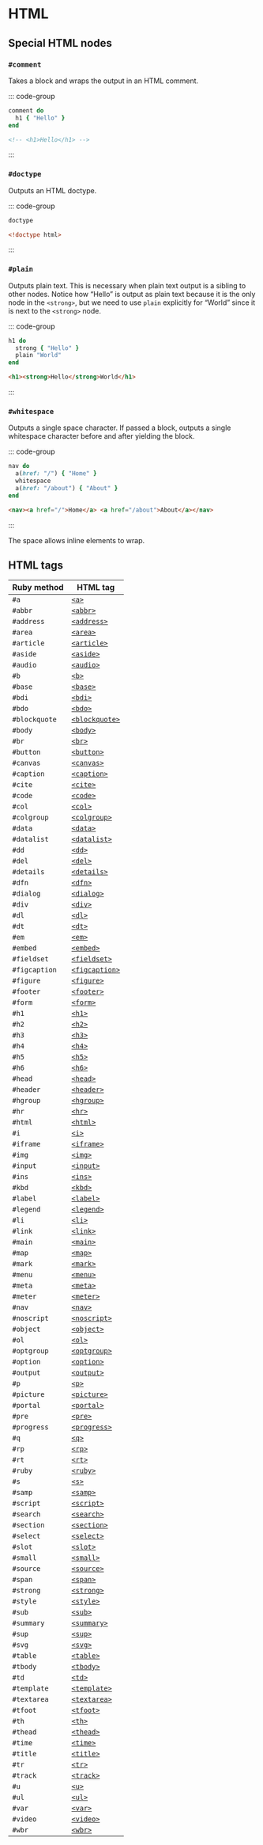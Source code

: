 # HTML

## Special HTML nodes

### `#comment`

Takes a block and wraps the output in an HTML comment.

::: code-group

```ruby [Ruby]
comment do
  h1 { "Hello" }
end
```

```html [HTML]
<!-- <h1>Hello</h1> -->
```

:::

### `#doctype`

Outputs an HTML doctype.

::: code-group

```ruby [Ruby]
doctype
```

```html [HTML]
<!doctype html>
```

:::

### `#plain`

Outputs plain text. This is necessary when plain text output is a sibling to other nodes.
Notice how “Hello” is output as plain text because it is the only node in the `<strong>`,
but we need to use `plain` explicitly for “World” since it is next to the `<strong>` node.

::: code-group

```ruby [Ruby]
h1 do
  strong { "Hello" }
  plain "World"
end
```

```html [HTML]
<h1><strong>Hello</strong>World</h1>
```

:::

### `#whitespace`

Outputs a single space character. If passed a block, outputs a single whitespace character before and after yielding the block.

::: code-group

```ruby [Ruby]
nav do
  a(href: "/") { "Home" }
  whitespace
  a(href: "/about") { "About" }
end
```

```html [HTML]
<nav><a href="/">Home</a> <a href="/about">About</a></nav>
```

:::

The space allows inline elements to wrap.

## HTML tags

| Ruby method   | HTML tag                                                                               |
| ------------- | -------------------------------------------------------------------------------------- |
| `#a`          | [`<a>`](https://developer.mozilla.org/en-US/docs/Web/HTML/Element/a)                   |
| `#abbr`       | [`<abbr>`](https://developer.mozilla.org/en-US/docs/Web/HTML/Element/abbr)             |
| `#address`    | [`<address>`](https://developer.mozilla.org/en-US/docs/Web/HTML/Element/address)       |
| `#area`       | [`<area>`](https://developer.mozilla.org/en-US/docs/Web/HTML/Element/area)             |
| `#article`    | [`<article>`](https://developer.mozilla.org/en-US/docs/Web/HTML/Element/article)       |
| `#aside`      | [`<aside>`](https://developer.mozilla.org/en-US/docs/Web/HTML/Element/aside)           |
| `#audio`      | [`<audio>`](https://developer.mozilla.org/en-US/docs/Web/HTML/Element/audio)           |
| `#b`          | [`<b>`](https://developer.mozilla.org/en-US/docs/Web/HTML/Element/b)                   |
| `#base`       | [`<base>`](https://developer.mozilla.org/en-US/docs/Web/HTML/Element/base)             |
| `#bdi`        | [`<bdi>`](https://developer.mozilla.org/en-US/docs/Web/HTML/Element/bdi)               |
| `#bdo`        | [`<bdo>`](https://developer.mozilla.org/en-US/docs/Web/HTML/Element/bdo)               |
| `#blockquote` | [`<blockquote>`](https://developer.mozilla.org/en-US/docs/Web/HTML/Element/blockquote) |
| `#body`       | [`<body>`](https://developer.mozilla.org/en-US/docs/Web/HTML/Element/body)             |
| `#br`         | [`<br>`](https://developer.mozilla.org/en-US/docs/Web/HTML/Element/br)                 |
| `#button`     | [`<button>`](https://developer.mozilla.org/en-US/docs/Web/HTML/Element/button)         |
| `#canvas`     | [`<canvas>`](https://developer.mozilla.org/en-US/docs/Web/HTML/Element/canvas)         |
| `#caption`    | [`<caption>`](https://developer.mozilla.org/en-US/docs/Web/HTML/Element/caption)       |
| `#cite`       | [`<cite>`](https://developer.mozilla.org/en-US/docs/Web/HTML/Element/cite)             |
| `#code`       | [`<code>`](https://developer.mozilla.org/en-US/docs/Web/HTML/Element/code)             |
| `#col`        | [`<col>`](https://developer.mozilla.org/en-US/docs/Web/HTML/Element/col)               |
| `#colgroup`   | [`<colgroup>`](https://developer.mozilla.org/en-US/docs/Web/HTML/Element/colgroup)     |
| `#data`       | [`<data>`](https://developer.mozilla.org/en-US/docs/Web/HTML/Element/data)             |
| `#datalist`   | [`<datalist>`](https://developer.mozilla.org/en-US/docs/Web/HTML/Element/datalist)     |
| `#dd`         | [`<dd>`](https://developer.mozilla.org/en-US/docs/Web/HTML/Element/dd)                 |
| `#del`        | [`<del>`](https://developer.mozilla.org/en-US/docs/Web/HTML/Element/del)               |
| `#details`    | [`<details>`](https://developer.mozilla.org/en-US/docs/Web/HTML/Element/details)       |
| `#dfn`        | [`<dfn>`](https://developer.mozilla.org/en-US/docs/Web/HTML/Element/dfn)               |
| `#dialog`     | [`<dialog>`](https://developer.mozilla.org/en-US/docs/Web/HTML/Element/dialog)         |
| `#div`        | [`<div>`](https://developer.mozilla.org/en-US/docs/Web/HTML/Element/div)               |
| `#dl`         | [`<dl>`](https://developer.mozilla.org/en-US/docs/Web/HTML/Element/dl)                 |
| `#dt`         | [`<dt>`](https://developer.mozilla.org/en-US/docs/Web/HTML/Element/dt)                 |
| `#em`         | [`<em>`](https://developer.mozilla.org/en-US/docs/Web/HTML/Element/em)                 |
| `#embed`      | [`<embed>`](https://developer.mozilla.org/en-US/docs/Web/HTML/Element/embed)           |
| `#fieldset`   | [`<fieldset>`](https://developer.mozilla.org/en-US/docs/Web/HTML/Element/fieldset)     |
| `#figcaption` | [`<figcaption>`](https://developer.mozilla.org/en-US/docs/Web/HTML/Element/figcaption) |
| `#figure`     | [`<figure>`](https://developer.mozilla.org/en-US/docs/Web/HTML/Element/figure)         |
| `#footer`     | [`<footer>`](https://developer.mozilla.org/en-US/docs/Web/HTML/Element/footer)         |
| `#form`       | [`<form>`](https://developer.mozilla.org/en-US/docs/Web/HTML/Element/form)             |
| `#h1`         | [`<h1>`](https://developer.mozilla.org/en-US/docs/Web/HTML/Element/h1)                 |
| `#h2`         | [`<h2>`](https://developer.mozilla.org/en-US/docs/Web/HTML/Element/h2)                 |
| `#h3`         | [`<h3>`](https://developer.mozilla.org/en-US/docs/Web/HTML/Element/h3)                 |
| `#h4`         | [`<h4>`](https://developer.mozilla.org/en-US/docs/Web/HTML/Element/h4)                 |
| `#h5`         | [`<h5>`](https://developer.mozilla.org/en-US/docs/Web/HTML/Element/h5)                 |
| `#h6`         | [`<h6>`](https://developer.mozilla.org/en-US/docs/Web/HTML/Element/h6)                 |
| `#head`       | [`<head>`](https://developer.mozilla.org/en-US/docs/Web/HTML/Element/head)             |
| `#header`     | [`<header>`](https://developer.mozilla.org/en-US/docs/Web/HTML/Element/header)         |
| `#hgroup`     | [`<hgroup>`](https://developer.mozilla.org/en-US/docs/Web/HTML/Element/hgroup)         |
| `#hr`         | [`<hr>`](https://developer.mozilla.org/en-US/docs/Web/HTML/Element/hr)                 |
| `#html`       | [`<html>`](https://developer.mozilla.org/en-US/docs/Web/HTML/Element/html)             |
| `#i`          | [`<i>`](https://developer.mozilla.org/en-US/docs/Web/HTML/Element/i)                   |
| `#iframe`     | [`<iframe>`](https://developer.mozilla.org/en-US/docs/Web/HTML/Element/iframe)         |
| `#img`        | [`<img>`](https://developer.mozilla.org/en-US/docs/Web/HTML/Element/img)               |
| `#input`      | [`<input>`](https://developer.mozilla.org/en-US/docs/Web/HTML/Element/input)           |
| `#ins`        | [`<ins>`](https://developer.mozilla.org/en-US/docs/Web/HTML/Element/ins)               |
| `#kbd`        | [`<kbd>`](https://developer.mozilla.org/en-US/docs/Web/HTML/Element/kbd)               |
| `#label`      | [`<label>`](https://developer.mozilla.org/en-US/docs/Web/HTML/Element/label)           |
| `#legend`     | [`<legend>`](https://developer.mozilla.org/en-US/docs/Web/HTML/Element/legend)         |
| `#li`         | [`<li>`](https://developer.mozilla.org/en-US/docs/Web/HTML/Element/li)                 |
| `#link`       | [`<link>`](https://developer.mozilla.org/en-US/docs/Web/HTML/Element/link)             |
| `#main`       | [`<main>`](https://developer.mozilla.org/en-US/docs/Web/HTML/Element/main)             |
| `#map`        | [`<map>`](https://developer.mozilla.org/en-US/docs/Web/HTML/Element/map)               |
| `#mark`       | [`<mark>`](https://developer.mozilla.org/en-US/docs/Web/HTML/Element/mark)             |
| `#menu`       | [`<menu>`](https://developer.mozilla.org/en-US/docs/Web/HTML/Element/menu)             |
| `#meta`       | [`<meta>`](https://developer.mozilla.org/en-US/docs/Web/HTML/Element/meta)             |
| `#meter`      | [`<meter>`](https://developer.mozilla.org/en-US/docs/Web/HTML/Element/meter)           |
| `#nav`        | [`<nav>`](https://developer.mozilla.org/en-US/docs/Web/HTML/Element/nav)               |
| `#noscript`   | [`<noscript>`](https://developer.mozilla.org/en-US/docs/Web/HTML/Element/noscript)     |
| `#object`     | [`<object>`](https://developer.mozilla.org/en-US/docs/Web/HTML/Element/object)         |
| `#ol`         | [`<ol>`](https://developer.mozilla.org/en-US/docs/Web/HTML/Element/ol)                 |
| `#optgroup`   | [`<optgroup>`](https://developer.mozilla.org/en-US/docs/Web/HTML/Element/optgroup)     |
| `#option`     | [`<option>`](https://developer.mozilla.org/en-US/docs/Web/HTML/Element/option)         |
| `#output`     | [`<output>`](https://developer.mozilla.org/en-US/docs/Web/HTML/Element/output)         |
| `#p`          | [`<p>`](https://developer.mozilla.org/en-US/docs/Web/HTML/Element/p)                   |
| `#picture`    | [`<picture>`](https://developer.mozilla.org/en-US/docs/Web/HTML/Element/picture)       |
| `#portal`     | [`<portal>`](https://developer.mozilla.org/en-US/docs/Web/HTML/Element/)               |
| `#pre`        | [`<pre>`](https://developer.mozilla.org/en-US/docs/Web/HTML/Element/pre)               |
| `#progress`   | [`<progress>`](https://developer.mozilla.org/en-US/docs/Web/HTML/Element/progress)     |
| `#q`          | [`<q>`](https://developer.mozilla.org/en-US/docs/Web/HTML/Element/q)                   |
| `#rp`         | [`<rp>`](https://developer.mozilla.org/en-US/docs/Web/HTML/Element/rp)                 |
| `#rt`         | [`<rt>`](https://developer.mozilla.org/en-US/docs/Web/HTML/Element/rt)                 |
| `#ruby`       | [`<ruby>`](https://developer.mozilla.org/en-US/docs/Web/HTML/Element/)                 |
| `#s`          | [`<s>`](https://developer.mozilla.org/en-US/docs/Web/HTML/Element/s)                   |
| `#samp`       | [`<samp>`](https://developer.mozilla.org/en-US/docs/Web/HTML/Element/samp)             |
| `#script`     | [`<script>`](https://developer.mozilla.org/en-US/docs/Web/HTML/Element/script)         |
| `#search`     | [`<search>`](https://developer.mozilla.org/en-US/docs/Web/HTML/Element/search)         |
| `#section`    | [`<section>`](https://developer.mozilla.org/en-US/docs/Web/HTML/Element/section)       |
| `#select`     | [`<select>`](https://developer.mozilla.org/en-US/docs/Web/HTML/Element/select)         |
| `#slot`       | [`<slot>`](https://developer.mozilla.org/en-US/docs/Web/HTML/Element/slot)             |
| `#small`      | [`<small>`](https://developer.mozilla.org/en-US/docs/Web/HTML/Element/small)           |
| `#source`     | [`<source>`](https://developer.mozilla.org/en-US/docs/Web/HTML/Element/source)         |
| `#span`       | [`<span>`](https://developer.mozilla.org/en-US/docs/Web/HTML/Element/span)             |
| `#strong`     | [`<strong>`](https://developer.mozilla.org/en-US/docs/Web/HTML/Element/strong)         |
| `#style`      | [`<style>`](https://developer.mozilla.org/en-US/docs/Web/HTML/Element/style)           |
| `#sub`        | [`<sub>`](https://developer.mozilla.org/en-US/docs/Web/HTML/Element/sub)               |
| `#summary`    | [`<summary>`](https://developer.mozilla.org/en-US/docs/Web/HTML/Element/summary)       |
| `#sup`        | [`<sup>`](https://developer.mozilla.org/en-US/docs/Web/HTML/Element/sup)               |
| `#svg`        | [`<svg>`](https://developer.mozilla.org/en-US/docs/Web/HTML/Element/svg)               |
| `#table`      | [`<table>`](https://developer.mozilla.org/en-US/docs/Web/HTML/Element/table)           |
| `#tbody`      | [`<tbody>`](https://developer.mozilla.org/en-US/docs/Web/HTML/Element/tbody)           |
| `#td`         | [`<td>`](https://developer.mozilla.org/en-US/docs/Web/HTML/Element/td)                 |
| `#template`   | [`<template>`](https://developer.mozilla.org/en-US/docs/Web/HTML/Element/template)     |
| `#textarea`   | [`<textarea>`](https://developer.mozilla.org/en-US/docs/Web/HTML/Element/textarea)     |
| `#tfoot`      | [`<tfoot>`](https://developer.mozilla.org/en-US/docs/Web/HTML/Element/tfoot)           |
| `#th`         | [`<th>`](https://developer.mozilla.org/en-US/docs/Web/HTML/Element/th)                 |
| `#thead`      | [`<thead>`](https://developer.mozilla.org/en-US/docs/Web/HTML/Element/thead)           |
| `#time`       | [`<time>`](https://developer.mozilla.org/en-US/docs/Web/HTML/Element/time)             |
| `#title`      | [`<title>`](https://developer.mozilla.org/en-US/docs/Web/HTML/Element/title)           |
| `#tr`         | [`<tr>`](https://developer.mozilla.org/en-US/docs/Web/HTML/Element/tr)                 |
| `#track`      | [`<track>`](https://developer.mozilla.org/en-US/docs/Web/HTML/Element/track)           |
| `#u`          | [`<u>`](https://developer.mozilla.org/en-US/docs/Web/HTML/Element/u)                   |
| `#ul`         | [`<ul>`](https://developer.mozilla.org/en-US/docs/Web/HTML/Element/ul)                 |
| `#var`        | [`<var>`](https://developer.mozilla.org/en-US/docs/Web/HTML/Element/var)               |
| `#video`      | [`<video>`](https://developer.mozilla.org/en-US/docs/Web/HTML/Element/video)           |
| `#wbr`        | [`<wbr>`](https://developer.mozilla.org/en-US/docs/Web/HTML/Element/wbr)               |
